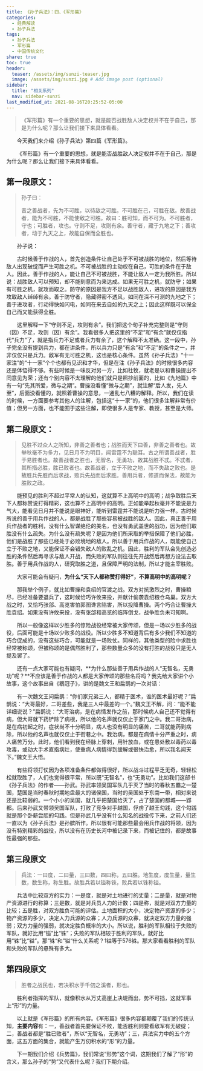 ```yaml
---
title: 《孙子兵法》：四、《军形篇》
categories:
  - 经典解读
  - 孙子兵法
tags: 
  - 孙子兵法
  - 军形篇
  - 中国传统文化
share: true
toc: true
header:
  teaser: /assets/img/sunzi-teaser.jpg
  image: /assets/img/sunzi.jpg # Add image post (optional)
sidebar:
  title: "相关系列"
  nav: sidebar-sunzi
last_modified_at: 2021-08-16T20:25:52-05:00
---
```


>《军形篇》有一个重要的思想，就是能否战胜敌人决定权并不在于自己，那是为什么呢？那么让我们接下来具体看看。

&emsp;&emsp;今天我们来介绍《孙子兵法》第四篇《军形篇》。

&emsp;&emsp;《军形篇》有一个重要的思想，就是能否战胜敌人决定权并不在于自己，那是为什么呢？那么让我们接下来具体看看。

## **第一段原文：**

> 孙子曰：
>
> 昔之善战者，先为不可胜，以待敌之可胜。不可胜在己，可胜在敌。故善战者，能为不可胜，不能使敌之可胜。故曰：胜可知，而不可为。不可胜者，守也；可胜者，攻也。守则不足，攻则有余。善守者，藏于九地之下；善攻者，动于九天之上，故能自保而全胜也。

&emsp;&emsp;孙子说：

&emsp;&emsp;古时候善于作战的人，首先创造条件让自己处于不可被战胜的地位，然后等待敌人出现破绽而产生可胜之机。不可被战胜的主动权在自己，可胜的条件在于敌人。因此，善于作战的人，能让自己不可被战胜，不能让敌人一定为我所胜。所以说：战胜敌人可以预知，却不能刻意而为来达成。如果无可胜之机，就防守；如果有可胜之机，就攻而取之。防守的原因是我方不足以战胜敌人，进攻的原因是我方攻取敌人绰绰有余。善于防守者，隐藏得密不透风，如同在深不可测的九地之下；善于进攻者，行动得快如闪电，如同在来去自如的九天之上；因此这样既可以保全自己而又能获得全胜。

&emsp;&emsp;这里解释一下“守则不足，攻则有余”。我们把这个句子补充完整则是“守则（因）不足，攻则（因）有余”。我看很多人把这里的“不足”和“有余”就仅仅指代“兵力”了，就是指兵力不足或者兵力有余了，这个解释不太准确。这一段中，孙子完全没有提到兵力，都在讲条件，所以兵力只是“有余”和“不足”的条件之一，并非仅仅只是兵力。敌军有无可胜之机，这也是核心条件。虽然《孙子兵法》“十一家注”的“十一家”个个也都有见识和才华，但是在注《孙子兵法》的时候很多内容还是体悟得不够。有些时候是一味反对另一方，比如杜牧，就老是以和曹操提出不同意见为荣；还有个别内容不太理解的他们就只是照抄前面的，比如《九地篇》中有一句“先其所爱，微与之期”。曹操没看懂“微与之期”，就注解“后人发，先人至”，后面没看懂的，就照着曹操的意思，一通乱七八糟的解释。所以，我们在读的时候，一方面要参考其他人的注解，包括这“十一家”的，他们很多注解非常有价值；但另一方面，也不能囿于这些注解，即使很多人是专家、教授，甚至是大师。

## **第二段原文：**

> 见胜不过众人之所知，非善之善者也；战胜而天下曰善，非善之善者也。故举秋毫不为多力，见日月不为明目，闻雷霆不为聪耳。古之所谓善战者，胜于易胜者也。故善战者之胜也，无智名，无勇功，故其战胜不忒。不忒者，其所措必胜，胜已败者也。故善战者，立于不败之地，而不失敌之败也。是故胜兵先胜而后求战，败兵先战而后求胜。善用兵者，修道而保法，故能为胜败之政。

&emsp;&emsp;能预见的胜利不超过平常人的认知，这就算不上高明中的高明；战争取胜后天下人都称赞说打得精彩，这也算不上高明中的高明。正如能举起秋毫并不能说是力气大，能看见日月并不能说是眼神好，能听到雷霆并不能说是听力强一样。古时候所说的善于用兵作战的人，都是战胜了那些容易被战胜的敌人。因此，真正善于用兵作战者的胜利，没有什么智谋绝伦的美名，也没有勇武盖世的战功，因为他们取胜没有什么疏失。为什么没有疏失呢？是因为他们所采取的举措保障了他们必胜，他们是战胜了那些已经处于必败境地的敌人。所以善于用兵作战的人，既能使自己立于不败之地，又能保证不会错失敌人的败乱之机。因此，胜利的军队会先创造必胜的条件然后再寻求与敌人开战，而失败的军队则往往先开战然后再想方设法去取胜。善于用兵作战的人，研究取胜之道，且保障严明的法制，所以才能主宰胜败。

&emsp;&emsp;大家可能会有疑问，**为什么“天下人都称赞打得好”，不算高明中的高明呢？**

&emsp;&emsp;那我举个例子，就比如曹操和袁绍的官渡之战。双方对抗激烈之时，曹操粮尽，已经准备要退兵了，这时候恰巧许攸来投，并献计偷袭袁绍粮仓乌巢。双方大战之时，又恰巧张郃、高览害怕郭图谗言陷害，所以投降曹操。两个巧合让曹操大胜袁绍。如果没有许攸来投，没有张郃和高览的临阵倒戈，战争胜负未可知啊。

&emsp;&emsp;所以一般像这样以少胜多的惊险战役经常被大家传颂，但是一场以少胜多的战役，后面可能是十场以少败多的战役。所以少胜多不知道背后有多少我们不知道的巧合促成的，没有这些巧合，可能就是一场败仗。同样的，其他类型的险中求胜也经常被称颂，但被称颂的是偶然胜利了，那些数量众多的没有打胜的战役只是无人提及罢了。

&emsp;&emsp;还有一点大家可能也有疑问，**为什么那些善于用兵作战的人“无智名，无勇功”呢？**不应该是善于作战的人都是大家传颂的那些名将吗？我先给大家讲个小故事，这个故事出自《鶡冠子》，讲的是魏文王和扁鹊的一次对话：

&emsp;&emsp;有一次魏文王问扁鹊：“你们家兄弟三人，都精于医术，谁的医术最好呢？”扁鹊说：“大哥最好，二哥差些，我是三人中最差的一个。”魏文王不解，问：“能不能详细说说？”扁鹊说：“大哥治病，是在病情发作之前，那时候病人自己还不觉得有病，但大哥就下药铲除了病根，所以他的名声就仅仅止于家门之中。我二哥治病，是在病初起之时，症状尚不十分明显，病人也没有明显的痛苦，二哥就能药到病除，所以他的名声也就仅仅止于街巷之中。我治病，都是在病情十分严重之时，病人痛苦万分。此时，他们看到我在经脉上穿刺，用针放血，或在患处敷以毒药以毒攻毒，或动大手术直指病灶，使重病人病情得到缓解或很快治愈，所以我名闻天下。”魏文王大悟。

&emsp;&emsp;有些将领打仗因为各项准备条件都做得很好，所以战斗过程平乏无奇，轻轻松松就取胜了，人们也觉得很平常，所以既“无智名”，也“无勇功”。比如我们这部书《孙子兵法》的作者——孙武。孙武率领吴国军队几乎灭了当时的春秋五霸之一楚国，楚国是当时春秋时期地盘最大的诸侯国，当时的吴国处于东南一带，相对来说还是比较弱的。一个小小的吴国，就几乎把楚国给灭了，占了楚国的都城——郢都。后来孙武又带领吴国军队，打败了竞争对手越国，俘虏了越王勾践，这个勾践就是那个卧薪尝胆的勾践。但是孙武几乎没有什么知名的战役传下来，之前人们还一直以为《孙子兵法》是孙膑所作。所以很有可能那些最会用兵作战的将领，因为没有特别精彩的战役，所以没有在历史长河中被记录下来，而被记住的，都是故事性最强的那些。

## **第三段原文**

> 兵法：一曰度，二曰量，三曰数，四曰称，五曰胜。地生度，度生量，量生数，数生称，称生胜。故胜兵若以镒称铢，败兵若以铢称镒。

&emsp;&emsp;兵法中比较双方的实力：一是度，就是对土地进行的丈量；二是量，就是对物产资源进行的称算；三是数，就是对兵员人力的计数；四是称，就是对双方力量的比较；五是胜，对双方胜负可能的评估。土地面积的大小，决定物产资源的多少；物产资源的多少，决定人力兵源的众寡；人力兵源的众寡，就决定双方力量的强弱；双方力量的强弱，就决定胜负概率的大小。所以说，胜利的军队相较于失败的军队，就好比用“镒”比“铢”；失败的军队相较于胜利的军队，就好比用“铢”比“镒”。那”铢“和”镒“什么关系呢？1镒等于576铢。那大家看看胜利的军队和失败的军队的悬殊有多大。

## **第四段原文**

> 胜者之战民也，若决积水于千仞之溪者，形也。

&emsp;&emsp;胜利者指挥的军队，就像积水从万丈高崖上决堤而出，势不可挡，这就军事上“形”的力量。

&emsp;&emsp;以上就是《军形篇》的所有内容。《军形篇》很多内容都颠覆了我们的传统认知，**主要内容**有：一，善战者首先要保证不败，能否胜利则要看敌军有无破绽；二，善战者都是“胜已败者”，所以“无智名，无勇功”；三，兵法实力中的五个方面，这五方面的集合，就能产生万仞积水的“形”的力量。

&emsp;&emsp;下一期我们介绍《兵势篇》，我们常说“形势”这个词，这期我们了解了“形”的含义，那么孙子的“势”又代表什么呢？我们下期介绍。